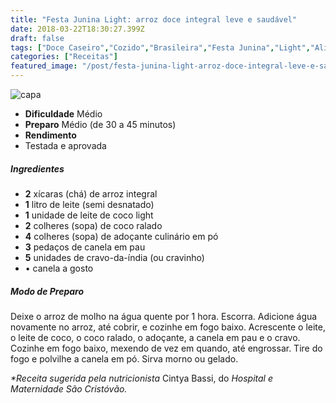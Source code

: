 ```yaml
---
title: "Festa Junina Light: arroz doce integral leve e saudável"
date: 2018-03-22T18:30:27.399Z
draft: false
tags: ["Doce Caseiro","Cozido","Brasileira","Festa Junina","Light","Alimentação light","Especial Receitas de Festas Junina"]
categories: ["Receitas"]
featured_image: "/post/festa-junina-light-arroz-doce-integral-leve-e-saudavel.933331b7.jpg"
---
```


![capa](/post/festa-junina-light-arroz-doce-integral-leve-e-saudavel.933331b7.jpg)

*   **Dificuldade** Médio
*   **Preparo** Médio (de 30 a 45 minutos)
*   **Rendimento**
*   Testada e aprovada
    

##### Ingredientes

*   **2** xícaras (chá) de arroz integral
*   **1** litro de leite (semi desnatado)
*   **1** unidade de leite de coco light
*   **2** colheres (sopa) de coco ralado
*   **4** colheres (sopa) de adoçante culinário em pó
*   **3** pedaços de canela em pau
*   **5** unidades de cravo-da-índia (ou cravinho)
*   • canela a gosto

##### Modo de Preparo

Deixe o arroz de molho na água quente por 1 hora. Escorra. Adicione água novamente no arroz, até cobrir, e cozinhe em fogo baixo. Acrescente o leite, o leite de coco, o coco ralado, o adoçante, a canela em pau e o cravo. Cozinhe em fogo baixo, mexendo de vez em quando, até engrossar. Tire do fogo e polvilhe a canela em pó. Sirva morno ou gelado.

_*Receita sugerida pela nutricionista_ Cintya Bassi, do _Hospital e Maternidade São Cristóvão._
